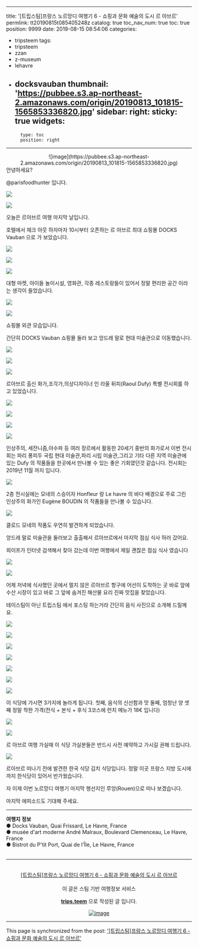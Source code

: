
---
title: '[트립스팀]프랑스 노르망디 여행기 6 - 쇼핑과 문화 예술의 도시 르 아브르'
permlink: tt20190815t085405248z
catalog: true
toc_nav_num: true
toc: true
position: 9999
date: 2019-08-15 08:54:06
categories:
- tripsteem
tags:
- tripsteem
- zzan
- z-museum
- lehavre
- docksvauban
thumbnail: 'https://pubbee.s3.ap-northeast-2.amazonaws.com/origin/20190813_101815-1565853336820.jpg'
sidebar:
    right:
        sticky: true
widgets:
    -
        type: toc
        position: right
---


<center>![image](https://pubbee.s3.ap-northeast-2.amazonaws.com/origin/20190813_101815-1565853336820.jpg)</center>
안녕하세요? 

@parisfoodhunter 입니다.

![](https://pubbee.s3.ap-northeast-2.amazonaws.com/origin/20190813_102426-1565855554566.jpg)

![](https://pubbee.s3.ap-northeast-2.amazonaws.com/origin/20190813_102446-1565855649325.jpg)

오늘은 르아브르 여행 마지막 날입니다.

호텔에서 체크 아웃 하자마자 10시부터 오픈하는 르 아브르 최대 쇼핑몰 DOCKS Vauban 으로 가 보았습니다.

![](https://pubbee.s3.ap-northeast-2.amazonaws.com/origin/20190813_102546-1565855826822.jpg)

![](https://pubbee.s3.ap-northeast-2.amazonaws.com/origin/20190813_102700-1565855868354.jpg)

![](https://pubbee.s3.ap-northeast-2.amazonaws.com/origin/20190813_103326-1565855924495.jpg)

대형 마켓, 아이들 놀이시설, 영화관, 각종 레스토랑들이 있어서 정말 편리한 공간 이라는 생각이 들었습니다. 

![](https://pubbee.s3.ap-northeast-2.amazonaws.com/origin/20190813_102010-1565856096011.jpg)

![](https://pubbee.s3.ap-northeast-2.amazonaws.com/origin/20190813_104552-1565856167902.jpg)

쇼핑몰 외관 모습입니다. 

간단히 DOCKS Vauban 쇼핑몰 둘러 보고 
앙드레 말로 현대 미술관으로 이동했습니다.

![](https://pubbee.s3.ap-northeast-2.amazonaws.com/origin/20190813_113955-1565856433331.jpg)

![](https://pubbee.s3.ap-northeast-2.amazonaws.com/origin/20190813_121335-1565856561194.jpg)

![](https://pubbee.s3.ap-northeast-2.amazonaws.com/origin/20190813_122141-1565857043501.jpg)


르아브르 출신 화가,조각가,의상디자이너 인 라울 뒤피(Raoul Dufy) 특별 전시회를 하고 있었습니다. 

![](https://pubbee.s3.ap-northeast-2.amazonaws.com/origin/20190813_115402-1565856754430.jpg)

![](https://pubbee.s3.ap-northeast-2.amazonaws.com/origin/20190813_115659-1565856790966.jpg)

![](https://pubbee.s3.ap-northeast-2.amazonaws.com/origin/20190813_115937-1565856826243.jpg)

![](https://pubbee.s3.ap-northeast-2.amazonaws.com/origin/20190813_120658-1565856926270.jpg)

인상주의, 세잔니즘,야수파 등 여러 장르에서 활동한 20세기 중반의 화가로서 이번 전시회는  파리 퐁피두 국립 현대 미술관,파리 시립 미술관,그리고 기타 다른 지역 미술관에 있는 Dufy 의 작품들을 한곳에서 만나볼 수 있는 좋은 기회였던것 같습니다. 전시회는 2019년 11월 까지 입니다. 

![](https://pubbee.s3.ap-northeast-2.amazonaws.com/origin/20190813_121734-1565857379910.jpg)

2층 전시실에는 모네의 스승이자 Honfleur 랑 Le havre 의 바다 배경으로 주로 그린 인상주의 화가인 Eugène BOUDIN 의 작품들을 만나볼 수 있습니다. 

![](https://pubbee.s3.ap-northeast-2.amazonaws.com/origin/20190813_122427-1565857569638.jpg) 

클로드 모네의 작품도 우연히 발견하게 되었습니다.

앙드레 말로 미술관을 둘러보고 출출해서 르아브르에서 마지막 점심 식사 하러 갔어요. 

외이프가 인터넷 검색해서 찾아 갔는데 이번 여행에서 제일 괜찮은 점심 식사 였습니다 

![](https://pubbee.s3.ap-northeast-2.amazonaws.com/origin/20190813_124738-1565857948692.jpg)

![](https://pubbee.s3.ap-northeast-2.amazonaws.com/origin/20190813_124849-1565857980767.jpg)

어제 저녁에 식사했던 곳에서 멀지 않은 르아브르 항구에 어선이 도착하는 곳 바로 앞에 수산 시장이 있고 바로 그 앞에 숨겨진 해산물 요리 진짜 맛집을 찾았습니다.

테이스팀이 아닌 트립스팀 에서 포스팅 하는거라 간단히 음식 사진으로 소개해 드릴께요.

![](https://pubbee.s3.ap-northeast-2.amazonaws.com/origin/20190813_131113-1565858140749.jpg)

![](https://pubbee.s3.ap-northeast-2.amazonaws.com/origin/20190813_131131-1565858182121.jpg)

![](https://pubbee.s3.ap-northeast-2.amazonaws.com/origin/20190813_133235-1565858460207.jpg)

![](https://pubbee.s3.ap-northeast-2.amazonaws.com/origin/20190813_133243-1565858495066.jpg)

![](https://pubbee.s3.ap-northeast-2.amazonaws.com/origin/20190813_133330-1565858649888.jpg)

![](https://pubbee.s3.ap-northeast-2.amazonaws.com/origin/20190815_104241-1565858717203.jpg)

![](https://pubbee.s3.ap-northeast-2.amazonaws.com/origin/20190813_141131-1565858752487.jpg)

이 식당에 가시면 3가지에 놀라게 됩니다.
첫째, 음식의 신선함과 맛 둘째, 엄청난 양
셋째 정말 착한 가격(전식 + 본식 + 후식 3코스에 런치 메뉴가 18€ 입니다)

![](https://pubbee.s3.ap-northeast-2.amazonaws.com/origin/20190813_141842-1565858920388.jpg)

![](https://pubbee.s3.ap-northeast-2.amazonaws.com/origin/20190813_142312-1565858958002.jpg)

르 아브르 여행 가실때 이 식당 가실분들은 반드시 사전 예약하고 가시길 권해 드립니다.

![](https://pubbee.s3.ap-northeast-2.amazonaws.com/origin/20190813_145318-1565859054325.jpg)

르아브르 떠나기 전에 발견한 한국 식당 
김치 식당입니다. 정말 이곳 프랑스 지방 도시에 까지 한식당이 있어서 반가웠습니다. 

자 이제 이번 노르망디 여행기 마지막 행선지인 루앙(Rouen)으로 떠나 보겠습니다. 

마지막 에피소드도 기대해 주세요. 
<hr><b>여행지 정보</b><br/>● Docks Vauban, Quai Frissard, Le Havre, France<br/>● musée d'art moderne André Malraux, Boulevard Clemenceau, Le Havre, France<br/>● Bistrot du P'tit Port, Quai de l'Île, Le Havre, France<br/><br/><hr><br/><center><a href='https://kr.tripsteem.com/post/tt20190815t085405248z'>[트립스팀]프랑스 노르망디 여행기 6 - 쇼핑과 문화 예술의 도시 르 아브르</a></center><br />
<center>
이 글은 스팀 기반 여행정보 서비스

<a href='https://kr.tripsteem.com/'><b>trips.teem</b></a> 으로 작성된 글 입니다.

<a href='https://kr.tripsteem.com/'>![image](https://cdn.steemitimages.com/DQmUFZTyUVo6PuZGHeF9VxLHxkrufqLa37Wz8U6A9j115JU/%EB%B0%B0%EB%84%88_%EB%B4%84.jpg)</a>
</center>

- - -

This page is synchronized from the post: ['[트립스팀]프랑스 노르망디 여행기 6 - 쇼핑과 문화 예술의 도시 르 아브르'](https://steemit.com/@parisfoodhunter/tt20190815t085405248z)
